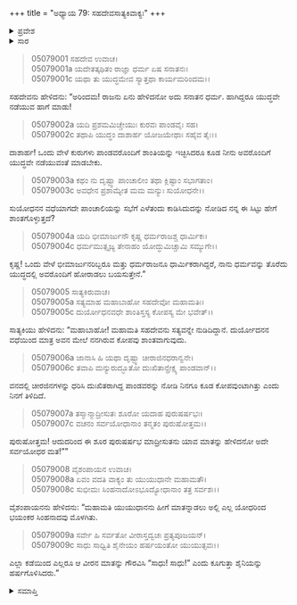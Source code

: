 +++
title = "ಅಧ್ಯಾಯ 79: ಸಹದೇವಸಾತ್ಯಕಿವಾಕ್ಯಃ"
+++

<details><summary>ಪ್ರವೇಶ</summary>


।।   ಓಂ ಓಂ ನಮೋ ನಾರಾಯಣಾಯ।।   ಶ್ರೀ ವೇದವ್ಯಾಸಾಯ ನಮಃ ।।

ಶ್ರೀ ಕೃಷ್ಣದ್ವೈಪಾಯನ ವೇದವ್ಯಾಸ ವಿರಚಿತ  

**ಶ್ರೀ ಮಹಾಭಾರತ**

**ಉದ್ಯೋಗ ಪರ್ವ**

**ಭಗವದ್ಯಾನ ಪರ್ವ**

**ಅಧ್ಯಾಯ 79**

</details>


<details><summary>ಸಾರ</summary>

“ಒಂದು ವೇಳೆ ಕುರುಗಳು ಪಾಂಡವರೊಂದಿಗೆ ಶಾಂತಿಯನ್ನು ಇಚ್ಛಿಸಿದರೂ ಕೂಡ ನೀನು ಅವರೊಂದಿಗೆ ಯುದ್ಧವೇ ನಡೆಯುವಂತೆ ಮಾಡಬೇಕು” ಎಂದು ಸಹದೇವನು ಕೃಷ್ಣನಿಗೆ ಹೇಳಲು (1-4), “ಈ ಶೂರ ಮಾದ್ರೀಸುತನು ಯಾವ ಮಾತನ್ನು ಹೇಳಿದನೋ ಅದೇ ಸರ್ವಯೋಧರ ಮತ” ಎಂದು ಸಾತ್ಯಕಿಯು ಸಹದೇವನನ್ನು ಅನುಮೋದಿಸಿದುದು (5-9).

</details>


> 05079001 ಸಹದೇವ ಉವಾಚ।  
05079001a ಯದೇತತ್ಕಥಿತಂ ರಾಜ್ಞಾ ಧರ್ಮ ಏಷ ಸನಾತನಃ।  
05079001c ಯಥಾ ತು ಯುದ್ಧಮೇವ ಸ್ಯಾತ್ತಥಾ ಕಾರ್ಯಮರಿಂದಮ।।

ಸಹದೇವನು ಹೇಳಿದನು: “ಅರಿಂದಮ! ರಾಜನು ಏನು ಹೇಳಿದನೋ ಅದು ಸನಾತನ ಧರ್ಮ. ಹಾಗಿದ್ದರೂ ಯುದ್ಧವೇ ನಡೆಯುವ ಹಾಗೆ ಮಾಡು!

> 05079002a ಯದಿ ಪ್ರಶಮಮಿಚ್ಚೇಯುಃ ಕುರವಃ ಪಾಂಡವೈಃ ಸಹ।  
05079002c ತಥಾಪಿ ಯುದ್ಧಂ ದಾಶಾರ್ಹ ಯೋಜಯೇಥಾಃ ಸಹೈವ ತೈಃ।।

ದಾಶಾರ್ಹ! ಒಂದು ವೇಳೆ ಕುರುಗಳು ಪಾಂಡವರೊಂದಿಗೆ ಶಾಂತಿಯನ್ನು ಇಚ್ಛಿಸಿದರೂ ಕೂಡ ನೀನು ಅವರೊಂದಿಗೆ ಯುದ್ಧವೇ ನಡೆಯುವಂತೆ ಮಾಡಬೇಕು.

> 05079003a ಕಥಂ ನು ದೃಷ್ಟ್ವಾ ಪಾಂಚಾಲೀಂ ತಥಾ ಕ್ಲಿಷ್ಟಾಂ ಸಭಾಗತಾಂ।  
05079003c ಅವಧೇನ ಪ್ರಶಾಮ್ಯೇತ ಮಮ ಮನ್ಯುಃ ಸುಯೋಧನೇ।।

ಸುಯೋಧನನ ವಧೆಯಾಗದೇ ಪಾಂಚಾಲಿಯನ್ನು ಸಭೆಗೆ ಎಳೆತಂದು ಕಾಡಿಸಿದುದನ್ನು ನೋಡಿದ ನನ್ನ ಈ ಸಿಟ್ಟು ಹೇಗೆ ಶಾಂತಗೊಳ್ಳುತ್ತದೆ?

> 05079004a ಯದಿ ಭೀಮಾರ್ಜುನೌ ಕೃಷ್ಣ ಧರ್ಮರಾಜಶ್ಚ ಧಾರ್ಮಿಕಃ।  
05079004c ಧರ್ಮಮುತ್ಸೃಜ್ಯ ತೇನಾಹಂ ಯೋದ್ಧುಮಿಚ್ಚಾಮಿ ಸಮ್ಯುಗೇ।।

ಕೃಷ್ಣ! ಒಂದು ವೇಳೆ ಭೀಮಾರ್ಜುನರಿಬ್ಬರೂ ಮತ್ತು ಧರ್ಮರಾಜನೂ ಧಾರ್ಮಿಕರಾಗಿದ್ದರೆ, ನಾನು ಧರ್ಮವನ್ನು ತೊರೆದು ಯುದ್ಧದಲ್ಲಿ ಅವರೊಂದಿಗೆ ಹೋರಾಡಲು ಬಯಸುತ್ತೇನೆ.”

> 05079005 ಸಾತ್ಯಕಿರುವಾಚ।  
05079005a ಸತ್ಯಮಾಹ ಮಹಾಬಾಹೋ ಸಹದೇವೋ ಮಹಾಮತಿಃ।  
05079005c ದುರ್ಯೋಧನವಧೇ ಶಾಂತಿಸ್ತಸ್ಯ ಕೋಪಸ್ಯ ಮೇ ಭವೇತ್।।

ಸಾತ್ಯಕಿಯು ಹೇಳಿದನು: “ಮಹಾಬಾಹೋ! ಮಹಾಮತಿ ಸಹದೇವನು ಸತ್ಯವನ್ನೇ ನುಡಿದಿದ್ದಾನೆ. ದುರ್ಯೋದನನ ವಧೆಯಿಂದ ಮಾತ್ರ ಅವನ ಮೇಲೆ ನನಗಿರುವ ಕೋಪವು ಶಾಂತವಾಗುವುದು.

> 05079006a ಜಾನಾಸಿ ಹಿ ಯಥಾ ದೃಷ್ಟ್ವಾ ಚೀರಾಜಿನಧರಾನ್ವನೇ।  
05079006c ತವಾಪಿ ಮನ್ಯುರುದ್ಭೂತೋ ದುಃಖಿತಾನ್ಪ್ರೇಕ್ಷ್ಯ ಪಾಂಡವಾನ್।।

ವನದಲ್ಲಿ ಚೀರಜಿನಗಳನ್ನು ಧರಿಸಿ ದುಃಖಿತರಾಗಿದ್ದ ಪಾಂಡವರನ್ನು ನೋಡಿ ನಿನಗೂ ಕೂಡ ಕೋಪವುಂಟಾಗಿತ್ತು ಎಂದು ನಿನಗೆ ತಿಳಿದಿದೆ.

> 05079007a ತಸ್ಮಾನ್ಮಾದ್ರೀಸುತಃ ಶೂರೋ ಯದಾಹ ಪುರುಷರ್ಷಭಃ।   
05079007c ವಚನಂ ಸರ್ವಯೋಧಾನಾಂ ತನ್ಮತಂ ಪುರುಷೋತ್ತಮ।।

ಪುರುಷೋತ್ತಮ! ಆದುದರಿಂದ ಈ ಶೂರ ಪುರುಷರ್ಷಭ ಮಾದ್ರೀಸುತನು ಯಾವ ಮಾತನ್ನು ಹೇಳಿದನೋ ಅದೇ ಸರ್ವಯೋಧರ ಮತ!””

> 05079008 ವೈಶಂಪಾಯನ ಉವಾಚ।  
05079008a ಏವಂ ವದತಿ ವಾಕ್ಯಂ ತು ಯುಯುಧಾನೇ ಮಹಾಮತೌ।  
05079008c ಸುಭೀಮಃ ಸಿಂಹನಾದೋಽಭೂದ್ಯೋಧಾನಾಂ ತತ್ರ ಸರ್ವಶಃ।।

ವೈಶಂಪಾಯನನು ಹೇಳಿದನು: “ಮಹಾಮತಿ ಯುಯುಧಾನನು ಹೀಗೆ ಮಾತನ್ನಾಡಲು ಅಲ್ಲಿ ಎಲ್ಲ ಯೋಧರಿಂದ ಭಯಂಕರ ಸಿಂಹನಾದವು ಮೊಳಗಿತು.

> 05079009a ಸರ್ವೇ ಹಿ ಸರ್ವತೋ ವೀರಾಸ್ತದ್ವಚಃ ಪ್ರತ್ಯಪೂಜಯನ್।  
05079009c ಸಾಧು ಸಾಧ್ವಿತಿ ಶೈನೇಯಂ ಹರ್ಷಯಂತೋ ಯುಯುತ್ಸವಃ।।

ಎಲ್ಲಾ ಕಡೆಯಿಂದ ಎಲ್ಲರೂ ಆ ವೀರನ ಮಾತನ್ನು ಗೌರವಿಸಿ “ಸಾಧು! ಸಾಧು!” ಎಂದು ಕೂಗುತ್ತಾ ಶೈನಿಯನ್ನು ಹರ್ಷಗೊಳಿಸಿದರು.”



<details><summary>ಸಮಾಪ್ತಿ</summary>


ಇತಿ ಶ್ರೀ ಮಹಾಭಾರತೇ ಉದ್ಯೋಗ ಪರ್ವಣಿ ಭಗವದ್ಯಾನ ಪರ್ವಣಿ ಸಹದೇವಸಾತ್ಯಕಿವಾಕ್ಯೇ ಏಕೋನಶೀತಿತಮೋಽಧ್ಯಾಯಃ।  
ಇದು ಶ್ರೀ ಮಹಾಭಾರತದಲ್ಲಿ ಉದ್ಯೋಗ ಪರ್ವದಲ್ಲಿ ಭಗವದ್ಯಾನ ಪರ್ವದಲ್ಲಿ ಸಹದೇವಸಾತ್ಯಕಿವಾಕ್ಯ ಎನ್ನುವ ಎಪ್ಪತ್ತೊಂಭತ್ತನೆಯ ಅಧ್ಯಾಯವು.


</details>

